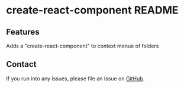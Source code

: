 # create-react-component README

## Features

Adds a \"create-react-component\" to context menue of folders


## Contact

If you run into any issues, please file an issue on [GitHub](https://github.com/tobi12345/create-react-component).